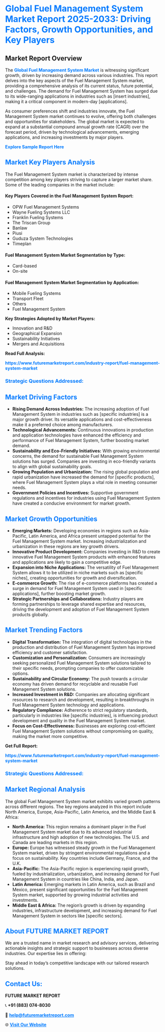 <h1 style="color: #007BFF;">Global Fuel Management System Market Report 2025-2033: Driving Factors, Growth Opportunities, and Key Players</h1>

<section id="overview">
<h2>Market Report Overview</h2>
<p>The <a href="https://www.futuremarketreport.com/industry-report/fuel-management-system-market" style="color: #007BFF; text-decoration: none;"><strong>Global Fuel Management System Market</strong></a> is witnessing significant growth, driven by increasing demand across various industries. This report delves into the key aspects of the Fuel Management System market, providing a comprehensive analysis of its current status, future potential, and challenges. The demand for Fuel Management System has surged due to its wide-ranging applications in industries such as [insert industries], making it a critical component in modern-day [applications].</p>
<p>As consumer preferences shift and industries innovate, the Fuel Management System market continues to evolve, offering both challenges and opportunities for stakeholders. The global market is expected to expand at a substantial compound annual growth rate (CAGR) over the forecast period, driven by technological advancements, emerging applications, and increasing investments by major players.</p>
</section>

<section id="overview">
<p><a href="https://www.futuremarketreport.com/request-sample/reportId=128616" style="color: #007BFF; text-decoration: none;"><strong>Explore Sample Report Here</strong></a></p>
</section>

<section id="key-players">
<h2 style="color: #007BFF;">Market Key Players Analysis</h2>
<p>The Fuel Management System market is characterized by intense competition among key players striving to capture a larger market share. Some of the leading companies in the market include:</p>
<h4>Key Players Covered in the Fuel Management System Report:</h4>
<ul><li>OPW Fuel Management Systems</li><li>Wayne Fueling Systems LLC</li><li>Franklin Fueling Systems</li><li>The Triscan Group</li><li>Banlaw</li><li>Piusi</li><li>Guduza System Technologies</li><li>Timeplan</li></ul>
<h4>Fuel Management System Market Segmentation by Type:</h4>
<ul><li>Card-based</li><li>On-site</li></ul>

<h4>Fuel Management System Market Segmentation by Application:</h4>
<ul><li>Mobile Fueling Systems</li><li>Transport Fleet</li><li>Others</li><li>Fuel Management System</li></ul>
<p><strong>Key Strategies Adopted by Market Players:</strong></p>
<ul>
<li>Innovation and R&D</li>
<li>Geographical Expansion</li>
<li>Sustainability Initiatives</li>
<li>Mergers and Acquisitions</li>
</ul>
</section>

<section>
<p><strong>Read Full Analysis: </strong></p><a href="https://www.futuremarketreport.com/industry-report/fuel-management-system-market" style="color: #007BFF; text-decoration: none;"><strong>https://www.futuremarketreport.com/industry-report/fuel-management-system-market</strong></a>
<h3 style="color: #007BFF;">Strategic Questions Addressed:</h3>
</section>

<section id="driving-factors">
<h2 style="color: #007BFF;">Market Driving Factors</h2>
<ul>
<li><strong>Rising Demand Across Industries:</strong> The increasing adoption of Fuel Management System in industries such as [specific industries] is a major growth driver. Its versatile applications and cost-effectiveness make it a preferred choice among manufacturers.</li>
<li><strong>Technological Advancements:</strong> Continuous innovations in production and application technologies have enhanced the efficiency and performance of Fuel Management System, further boosting market demand.</li>
<li><strong>Sustainability and Eco-Friendly Initiatives:</strong> With growing environmental concerns, the demand for sustainable Fuel Management System solutions has surged. Companies are investing in eco-friendly variants to align with global sustainability goals.</li>
<li><strong>Growing Population and Urbanization:</strong> The rising global population and rapid urbanization have increased the demand for [specific products], where Fuel Management System plays a vital role in meeting consumer needs.</li>
<li><strong>Government Policies and Incentives:</strong> Supportive government regulations and incentives for industries using Fuel Management System have created a conducive environment for market growth.</li>
</ul>
</section>

<section id="growth-opportunities">
<h2 style="color: #007BFF;">Market Growth Opportunities</h2>
<ul>
<li><strong>Emerging Markets:</strong> Developing economies in regions such as Asia-Pacific, Latin America, and Africa present untapped potential for the Fuel Management System market. Increasing industrialization and urbanization in these regions are key growth drivers.</li>
<li><strong>Innovative Product Development:</strong> Companies investing in R&D to create innovative Fuel Management System products with enhanced features and applications are likely to gain a competitive edge.</li>
<li><strong>Expansion into Niche Applications:</strong> The versatility of Fuel Management System allows it to be utilized in niche markets such as [specific niches], creating opportunities for growth and diversification.</li>
<li><strong>E-commerce Growth:</strong> The rise of e-commerce platforms has created a surge in demand for Fuel Management System used in [specific applications], further boosting market growth.</li>
<li><strong>Strategic Partnerships and Collaborations:</strong> Industry players are forming partnerships to leverage shared expertise and resources, driving the development and adoption of Fuel Management System products globally.</li>
</ul>
</section>

<section id="trending-factors">
<h2 style="color: #007BFF;">Market Trending Factors</h2>
<ul>
<li><strong>Digital Transformation:</strong> The integration of digital technologies in the production and distribution of Fuel Management System has improved efficiency and customer satisfaction.</li>
<li><strong>Customization and Personalization:</strong> Consumers are increasingly seeking personalized Fuel Management System solutions tailored to their specific needs, prompting companies to offer customizable options.</li>
<li><strong>Sustainability and Circular Economy:</strong> The push towards a circular economy has driven demand for recyclable and reusable Fuel Management System solutions.</li>
<li><strong>Increased Investment in R&D:</strong> Companies are allocating significant resources to research and development, resulting in breakthroughs in Fuel Management System technology and applications.</li>
<li><strong>Regulatory Compliance:</strong> Adherence to strict regulatory standards, particularly in industries like [specific industries], is influencing product development and quality in the Fuel Management System market.</li>
<li><strong>Focus on Cost-Effectiveness:</strong> Businesses are exploring cost-efficient Fuel Management System solutions without compromising on quality, making the market more competitive.</li>
</ul>
</section>

<section>
<p><strong>Get Full Report: </strong></p><a href="https://www.futuremarketreport.com/industry-report/fuel-management-system-market" style="color: #007BFF; text-decoration: none;"><strong>https://www.futuremarketreport.com/industry-report/fuel-management-system-market</strong></a>
<h3 style="color: #007BFF;">Strategic Questions Addressed:</h3>
</section>


<section id="regional-analysis">
<h2 style="color: #007BFF;">Market Regional Analysis</h2>
<p>The global Fuel Management System market exhibits varied growth patterns across different regions. The key regions analyzed in this report include North America, Europe, Asia-Pacific, Latin America, and the Middle East & Africa:</p>
<ul>
<li><strong>North America:</strong> This region remains a dominant player in the Fuel Management System market due to its advanced industrial infrastructure and high adoption of new technologies. The U.S. and Canada are leading markets in this region.</li>
<li><strong>Europe:</strong> Europe has witnessed steady growth in the Fuel Management System market, driven by stringent environmental regulations and a focus on sustainability. Key countries include Germany, France, and the U.K.</li>
<li><strong>Asia-Pacific:</strong> The Asia-Pacific region is experiencing rapid growth, fueled by industrialization, urbanization, and increasing demand for Fuel Management System in countries like China, India, and Japan.</li>
<li><strong>Latin America:</strong> Emerging markets in Latin America, such as Brazil and Mexico, present significant opportunities for the Fuel Management System market, supported by growing industrial activities and investments.</li>
<li><strong>Middle East & Africa:</strong> The region’s growth is driven by expanding industries, infrastructure development, and increasing demand for Fuel Management System in sectors like [specific sectors].</li>
</ul>
</section>

<footer>
<h2 style="color: #007BFF;">About FUTURE MARKET REPORT</h2>
<p>We are a trusted name in market research and advisory services, delivering actionable insights and strategic support to businesses across diverse industries. Our expertise lies in offering:</p>

<p>Stay ahead in today’s competitive landscape with our tailored research solutions.</p>

<h2 style="color: #007BFF;">Contact Us:</h2>
<p><strong>FUTURE MARKET REPORT</strong></p>
<p>📞 <strong>+91 (883) 074-8030</strong></p>
<p>📧 <strong><a href="mailto:help@futuremarketreport.com" style="color: #007BFF;">help@futuremarketreport.com</a></strong></p>
<p>🌐 <strong><a href="https://www.futuremarketreport.com/" style="color: #007BFF;">Visit Our Website</a></strong></p>
</footer>